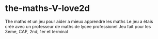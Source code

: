 # the-maths-V-love2d

The maths et un jeu pour aider a mieux apprendre les maths
Le jeu a étais créé avec un professeur de maths de lycée professionel
Jeu fait pour les 3eme, CAP, 2nd, 1er et terminal
 
